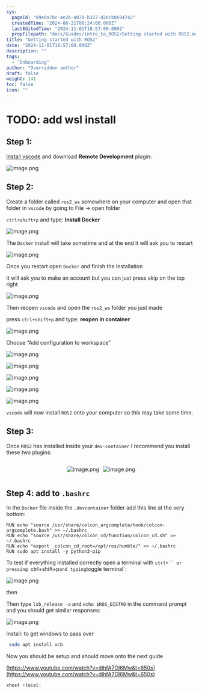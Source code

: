 ```yaml
---
sys:
  pageId: "89e0a78c-4e2b-4070-b327-d28cb0694742"
  createdTime: "2024-08-21T00:24:00.000Z"
  lastEditedTime: "2024-11-01T18:57:00.000Z"
  propFilepath: "docs/Guides/intro_to_ROS2/Getting started with ROS2.md"
title: "Getting started with ROS2"
date: "2024-11-01T18:57:00.000Z"
description: ""
tags:
  - "Onboarding"
author: "Overridden author"
draft: false
weight: 141
toc: false
icon: ""
---
```


# TODO: add wsl install

## Step 1:

[Install vscode](https://code.visualstudio.com/download) and download **Remote Development** plugin:

![image.png](https://prod-files-secure.s3.us-west-2.amazonaws.com/d518164a-d88e-44d1-a4ee-3adb3bd8bce0/efb52993-1881-4a40-b95e-6f020334f022/image.png?X-Amz-Algorithm=AWS4-HMAC-SHA256&X-Amz-Content-Sha256=UNSIGNED-PAYLOAD&X-Amz-Credential=ASIAZI2LB4665EIIGSIK%2F20250327%2Fus-west-2%2Fs3%2Faws4_request&X-Amz-Date=20250327T121516Z&X-Amz-Expires=3600&X-Amz-Security-Token=IQoJb3JpZ2luX2VjENz%2F%2F%2F%2F%2F%2F%2F%2F%2F%2FwEaCXVzLXdlc3QtMiJHMEUCIA7zTrGVKSS6KRoqrQgBNAj0yIF8TKObdMHsTV%2F8hg7uAiEA5L4YkKdgIS3EH%2Fh53ZZ8%2F4y%2FPni9offWAzdOthwnNdgq%2FwMIRRAAGgw2Mzc0MjMxODM4MDUiDBf967kk6XcHJcU%2FDircA51G2ozKJ04eJmbj4MX1ZB9Giq7X5szqLxZS1LMNhmefut3joPj1P3tWMJqK4YTmQGYTp95WtPWVOJhph2gys0ZaSjDOdgv7CpUOw2zhDWHjuk3Y50f88OYtJ%2BcizEn9ovzlUB%2FQ0ccqdqWW0xIzdEarZb5T1uG1mujUByneJSSkR24AWi%2BuM%2B1Y7CO4mtOF9togf%2FEvDw0aW2l0o%2BYKI2X4r49NPQrik9V4v%2B4nCFvC1IqDJzhrve3nUw%2B2E5eV1u3j87%2BNvFwM8%2B%2FYoBy3Ua4wJP9W9aaRGxbX7y0xoTa2hm3agawdimYZUWZpezrqsDwFL3Td3zz3hsbOY2YxaQ6j3KDVpWhw1prZajPhUD1kllCAMyLiBoO36%2FNzI%2BcH%2B1RQjG7DPcInPQgt3BvWE2jCyXFfDPiQ5EyFKNJqYzPi8yuNKE4xFl%2Bm1phGh9juFQuZychCOj75eKkUlPJrQbwBmMK63RjWI2O4nIU78TsmzydxYROMKf9fsI7NA5oAlVWOF%2BI7ydhznzj37na%2FIioQWxuqC%2FZau5rjzDf63hN4%2Ftb73o%2BwkTZiAbIkhEm%2FwkdLqoOG5Ja%2FwENWuxHNC%2BiCoXFYnvutt2BsmXVDDdkGyD2fje8WWiEAc8xAMMj4lL8GOqUBmk4wX5nOVEhHkC93eRTYX8VOmi2vNS2ra8DC9et0NAXxWx1%2BPq4ocDQ9J8UZuH8fXBTmYzoU9EgzdFfgKV0GnF7bt7rAs5vmU9NC9JUjwex0jKEE8fSpUTqr%2BhHiEUDrASbxa17Ja0Il4GnTZ1NhuRw4m2qum14JOp49psb9%2BBoQpAI6jw0DtfgCKtH3sFjzNn52dIDJCtVTkmXd4QK7dX%2FEzo7y&X-Amz-Signature=8226faefec5945366a34f0b38dd54dc94b212bb287c3def4fa9190eb8a65064b&X-Amz-SignedHeaders=host&x-id=GetObject)

## Step 2:

Create a folder called `ros2_ws` somewhere on your computer and open that folder in `vscode` by going to File → open folder 

`ctrl+shift+p` and type: **Install Docker**

![image.png](https://prod-files-secure.s3.us-west-2.amazonaws.com/d518164a-d88e-44d1-a4ee-3adb3bd8bce0/2269dc0e-1cd5-47ff-bceb-c04ad9b2eab0/image.png?X-Amz-Algorithm=AWS4-HMAC-SHA256&X-Amz-Content-Sha256=UNSIGNED-PAYLOAD&X-Amz-Credential=ASIAZI2LB4665EIIGSIK%2F20250327%2Fus-west-2%2Fs3%2Faws4_request&X-Amz-Date=20250327T121516Z&X-Amz-Expires=3600&X-Amz-Security-Token=IQoJb3JpZ2luX2VjENz%2F%2F%2F%2F%2F%2F%2F%2F%2F%2FwEaCXVzLXdlc3QtMiJHMEUCIA7zTrGVKSS6KRoqrQgBNAj0yIF8TKObdMHsTV%2F8hg7uAiEA5L4YkKdgIS3EH%2Fh53ZZ8%2F4y%2FPni9offWAzdOthwnNdgq%2FwMIRRAAGgw2Mzc0MjMxODM4MDUiDBf967kk6XcHJcU%2FDircA51G2ozKJ04eJmbj4MX1ZB9Giq7X5szqLxZS1LMNhmefut3joPj1P3tWMJqK4YTmQGYTp95WtPWVOJhph2gys0ZaSjDOdgv7CpUOw2zhDWHjuk3Y50f88OYtJ%2BcizEn9ovzlUB%2FQ0ccqdqWW0xIzdEarZb5T1uG1mujUByneJSSkR24AWi%2BuM%2B1Y7CO4mtOF9togf%2FEvDw0aW2l0o%2BYKI2X4r49NPQrik9V4v%2B4nCFvC1IqDJzhrve3nUw%2B2E5eV1u3j87%2BNvFwM8%2B%2FYoBy3Ua4wJP9W9aaRGxbX7y0xoTa2hm3agawdimYZUWZpezrqsDwFL3Td3zz3hsbOY2YxaQ6j3KDVpWhw1prZajPhUD1kllCAMyLiBoO36%2FNzI%2BcH%2B1RQjG7DPcInPQgt3BvWE2jCyXFfDPiQ5EyFKNJqYzPi8yuNKE4xFl%2Bm1phGh9juFQuZychCOj75eKkUlPJrQbwBmMK63RjWI2O4nIU78TsmzydxYROMKf9fsI7NA5oAlVWOF%2BI7ydhznzj37na%2FIioQWxuqC%2FZau5rjzDf63hN4%2Ftb73o%2BwkTZiAbIkhEm%2FwkdLqoOG5Ja%2FwENWuxHNC%2BiCoXFYnvutt2BsmXVDDdkGyD2fje8WWiEAc8xAMMj4lL8GOqUBmk4wX5nOVEhHkC93eRTYX8VOmi2vNS2ra8DC9et0NAXxWx1%2BPq4ocDQ9J8UZuH8fXBTmYzoU9EgzdFfgKV0GnF7bt7rAs5vmU9NC9JUjwex0jKEE8fSpUTqr%2BhHiEUDrASbxa17Ja0Il4GnTZ1NhuRw4m2qum14JOp49psb9%2BBoQpAI6jw0DtfgCKtH3sFjzNn52dIDJCtVTkmXd4QK7dX%2FEzo7y&X-Amz-Signature=dbfd9e2048812f0a98366521ec410602dd189025d901d09d4add19df5d3c7f83&X-Amz-SignedHeaders=host&x-id=GetObject)

The `Docker` install will take sometime and at the end it will ask you to restart

![image.png](https://prod-files-secure.s3.us-west-2.amazonaws.com/d518164a-d88e-44d1-a4ee-3adb3bd8bce0/ed233f78-be33-4b1f-b89c-9c346c0e961e/image.png?X-Amz-Algorithm=AWS4-HMAC-SHA256&X-Amz-Content-Sha256=UNSIGNED-PAYLOAD&X-Amz-Credential=ASIAZI2LB4665EIIGSIK%2F20250327%2Fus-west-2%2Fs3%2Faws4_request&X-Amz-Date=20250327T121516Z&X-Amz-Expires=3600&X-Amz-Security-Token=IQoJb3JpZ2luX2VjENz%2F%2F%2F%2F%2F%2F%2F%2F%2F%2FwEaCXVzLXdlc3QtMiJHMEUCIA7zTrGVKSS6KRoqrQgBNAj0yIF8TKObdMHsTV%2F8hg7uAiEA5L4YkKdgIS3EH%2Fh53ZZ8%2F4y%2FPni9offWAzdOthwnNdgq%2FwMIRRAAGgw2Mzc0MjMxODM4MDUiDBf967kk6XcHJcU%2FDircA51G2ozKJ04eJmbj4MX1ZB9Giq7X5szqLxZS1LMNhmefut3joPj1P3tWMJqK4YTmQGYTp95WtPWVOJhph2gys0ZaSjDOdgv7CpUOw2zhDWHjuk3Y50f88OYtJ%2BcizEn9ovzlUB%2FQ0ccqdqWW0xIzdEarZb5T1uG1mujUByneJSSkR24AWi%2BuM%2B1Y7CO4mtOF9togf%2FEvDw0aW2l0o%2BYKI2X4r49NPQrik9V4v%2B4nCFvC1IqDJzhrve3nUw%2B2E5eV1u3j87%2BNvFwM8%2B%2FYoBy3Ua4wJP9W9aaRGxbX7y0xoTa2hm3agawdimYZUWZpezrqsDwFL3Td3zz3hsbOY2YxaQ6j3KDVpWhw1prZajPhUD1kllCAMyLiBoO36%2FNzI%2BcH%2B1RQjG7DPcInPQgt3BvWE2jCyXFfDPiQ5EyFKNJqYzPi8yuNKE4xFl%2Bm1phGh9juFQuZychCOj75eKkUlPJrQbwBmMK63RjWI2O4nIU78TsmzydxYROMKf9fsI7NA5oAlVWOF%2BI7ydhznzj37na%2FIioQWxuqC%2FZau5rjzDf63hN4%2Ftb73o%2BwkTZiAbIkhEm%2FwkdLqoOG5Ja%2FwENWuxHNC%2BiCoXFYnvutt2BsmXVDDdkGyD2fje8WWiEAc8xAMMj4lL8GOqUBmk4wX5nOVEhHkC93eRTYX8VOmi2vNS2ra8DC9et0NAXxWx1%2BPq4ocDQ9J8UZuH8fXBTmYzoU9EgzdFfgKV0GnF7bt7rAs5vmU9NC9JUjwex0jKEE8fSpUTqr%2BhHiEUDrASbxa17Ja0Il4GnTZ1NhuRw4m2qum14JOp49psb9%2BBoQpAI6jw0DtfgCKtH3sFjzNn52dIDJCtVTkmXd4QK7dX%2FEzo7y&X-Amz-Signature=4c96f9c566cb51882f84a87e878b2559fe518c9411aec45531ec232776316587&X-Amz-SignedHeaders=host&x-id=GetObject)

Once you restart open `Docker` and finish the installation

It will ask you to make an account but you can just press skip on the top right

![image.png](https://prod-files-secure.s3.us-west-2.amazonaws.com/d518164a-d88e-44d1-a4ee-3adb3bd8bce0/21010ad9-1659-4fd9-9f59-9932a09b2a3d/image.png?X-Amz-Algorithm=AWS4-HMAC-SHA256&X-Amz-Content-Sha256=UNSIGNED-PAYLOAD&X-Amz-Credential=ASIAZI2LB4665EIIGSIK%2F20250327%2Fus-west-2%2Fs3%2Faws4_request&X-Amz-Date=20250327T121517Z&X-Amz-Expires=3600&X-Amz-Security-Token=IQoJb3JpZ2luX2VjENz%2F%2F%2F%2F%2F%2F%2F%2F%2F%2FwEaCXVzLXdlc3QtMiJHMEUCIA7zTrGVKSS6KRoqrQgBNAj0yIF8TKObdMHsTV%2F8hg7uAiEA5L4YkKdgIS3EH%2Fh53ZZ8%2F4y%2FPni9offWAzdOthwnNdgq%2FwMIRRAAGgw2Mzc0MjMxODM4MDUiDBf967kk6XcHJcU%2FDircA51G2ozKJ04eJmbj4MX1ZB9Giq7X5szqLxZS1LMNhmefut3joPj1P3tWMJqK4YTmQGYTp95WtPWVOJhph2gys0ZaSjDOdgv7CpUOw2zhDWHjuk3Y50f88OYtJ%2BcizEn9ovzlUB%2FQ0ccqdqWW0xIzdEarZb5T1uG1mujUByneJSSkR24AWi%2BuM%2B1Y7CO4mtOF9togf%2FEvDw0aW2l0o%2BYKI2X4r49NPQrik9V4v%2B4nCFvC1IqDJzhrve3nUw%2B2E5eV1u3j87%2BNvFwM8%2B%2FYoBy3Ua4wJP9W9aaRGxbX7y0xoTa2hm3agawdimYZUWZpezrqsDwFL3Td3zz3hsbOY2YxaQ6j3KDVpWhw1prZajPhUD1kllCAMyLiBoO36%2FNzI%2BcH%2B1RQjG7DPcInPQgt3BvWE2jCyXFfDPiQ5EyFKNJqYzPi8yuNKE4xFl%2Bm1phGh9juFQuZychCOj75eKkUlPJrQbwBmMK63RjWI2O4nIU78TsmzydxYROMKf9fsI7NA5oAlVWOF%2BI7ydhznzj37na%2FIioQWxuqC%2FZau5rjzDf63hN4%2Ftb73o%2BwkTZiAbIkhEm%2FwkdLqoOG5Ja%2FwENWuxHNC%2BiCoXFYnvutt2BsmXVDDdkGyD2fje8WWiEAc8xAMMj4lL8GOqUBmk4wX5nOVEhHkC93eRTYX8VOmi2vNS2ra8DC9et0NAXxWx1%2BPq4ocDQ9J8UZuH8fXBTmYzoU9EgzdFfgKV0GnF7bt7rAs5vmU9NC9JUjwex0jKEE8fSpUTqr%2BhHiEUDrASbxa17Ja0Il4GnTZ1NhuRw4m2qum14JOp49psb9%2BBoQpAI6jw0DtfgCKtH3sFjzNn52dIDJCtVTkmXd4QK7dX%2FEzo7y&X-Amz-Signature=68864558961a6cd686c893be45e2e2dcebc5a162ed8c2e6301032187c67cec8f&X-Amz-SignedHeaders=host&x-id=GetObject)

Then reopen `vscode` and open the `ros2_ws` folder you just made

press `ctrl+shift+p` and type: **reopen in container**

![image.png](https://prod-files-secure.s3.us-west-2.amazonaws.com/d518164a-d88e-44d1-a4ee-3adb3bd8bce0/4e93b8c2-41ad-488c-8095-c74205196118/image.png?X-Amz-Algorithm=AWS4-HMAC-SHA256&X-Amz-Content-Sha256=UNSIGNED-PAYLOAD&X-Amz-Credential=ASIAZI2LB4665EIIGSIK%2F20250327%2Fus-west-2%2Fs3%2Faws4_request&X-Amz-Date=20250327T121516Z&X-Amz-Expires=3600&X-Amz-Security-Token=IQoJb3JpZ2luX2VjENz%2F%2F%2F%2F%2F%2F%2F%2F%2F%2FwEaCXVzLXdlc3QtMiJHMEUCIA7zTrGVKSS6KRoqrQgBNAj0yIF8TKObdMHsTV%2F8hg7uAiEA5L4YkKdgIS3EH%2Fh53ZZ8%2F4y%2FPni9offWAzdOthwnNdgq%2FwMIRRAAGgw2Mzc0MjMxODM4MDUiDBf967kk6XcHJcU%2FDircA51G2ozKJ04eJmbj4MX1ZB9Giq7X5szqLxZS1LMNhmefut3joPj1P3tWMJqK4YTmQGYTp95WtPWVOJhph2gys0ZaSjDOdgv7CpUOw2zhDWHjuk3Y50f88OYtJ%2BcizEn9ovzlUB%2FQ0ccqdqWW0xIzdEarZb5T1uG1mujUByneJSSkR24AWi%2BuM%2B1Y7CO4mtOF9togf%2FEvDw0aW2l0o%2BYKI2X4r49NPQrik9V4v%2B4nCFvC1IqDJzhrve3nUw%2B2E5eV1u3j87%2BNvFwM8%2B%2FYoBy3Ua4wJP9W9aaRGxbX7y0xoTa2hm3agawdimYZUWZpezrqsDwFL3Td3zz3hsbOY2YxaQ6j3KDVpWhw1prZajPhUD1kllCAMyLiBoO36%2FNzI%2BcH%2B1RQjG7DPcInPQgt3BvWE2jCyXFfDPiQ5EyFKNJqYzPi8yuNKE4xFl%2Bm1phGh9juFQuZychCOj75eKkUlPJrQbwBmMK63RjWI2O4nIU78TsmzydxYROMKf9fsI7NA5oAlVWOF%2BI7ydhznzj37na%2FIioQWxuqC%2FZau5rjzDf63hN4%2Ftb73o%2BwkTZiAbIkhEm%2FwkdLqoOG5Ja%2FwENWuxHNC%2BiCoXFYnvutt2BsmXVDDdkGyD2fje8WWiEAc8xAMMj4lL8GOqUBmk4wX5nOVEhHkC93eRTYX8VOmi2vNS2ra8DC9et0NAXxWx1%2BPq4ocDQ9J8UZuH8fXBTmYzoU9EgzdFfgKV0GnF7bt7rAs5vmU9NC9JUjwex0jKEE8fSpUTqr%2BhHiEUDrASbxa17Ja0Il4GnTZ1NhuRw4m2qum14JOp49psb9%2BBoQpAI6jw0DtfgCKtH3sFjzNn52dIDJCtVTkmXd4QK7dX%2FEzo7y&X-Amz-Signature=f7aa2c620c7603d3006412e9196b9676e614a9ae573e58cc0b62ed75b797c201&X-Amz-SignedHeaders=host&x-id=GetObject)

Choose “Add configuration to workspace”

![image.png](https://prod-files-secure.s3.us-west-2.amazonaws.com/d518164a-d88e-44d1-a4ee-3adb3bd8bce0/9560b282-5060-4989-ba37-97e7b2c22476/image.png?X-Amz-Algorithm=AWS4-HMAC-SHA256&X-Amz-Content-Sha256=UNSIGNED-PAYLOAD&X-Amz-Credential=ASIAZI2LB4665EIIGSIK%2F20250327%2Fus-west-2%2Fs3%2Faws4_request&X-Amz-Date=20250327T121517Z&X-Amz-Expires=3600&X-Amz-Security-Token=IQoJb3JpZ2luX2VjENz%2F%2F%2F%2F%2F%2F%2F%2F%2F%2FwEaCXVzLXdlc3QtMiJHMEUCIA7zTrGVKSS6KRoqrQgBNAj0yIF8TKObdMHsTV%2F8hg7uAiEA5L4YkKdgIS3EH%2Fh53ZZ8%2F4y%2FPni9offWAzdOthwnNdgq%2FwMIRRAAGgw2Mzc0MjMxODM4MDUiDBf967kk6XcHJcU%2FDircA51G2ozKJ04eJmbj4MX1ZB9Giq7X5szqLxZS1LMNhmefut3joPj1P3tWMJqK4YTmQGYTp95WtPWVOJhph2gys0ZaSjDOdgv7CpUOw2zhDWHjuk3Y50f88OYtJ%2BcizEn9ovzlUB%2FQ0ccqdqWW0xIzdEarZb5T1uG1mujUByneJSSkR24AWi%2BuM%2B1Y7CO4mtOF9togf%2FEvDw0aW2l0o%2BYKI2X4r49NPQrik9V4v%2B4nCFvC1IqDJzhrve3nUw%2B2E5eV1u3j87%2BNvFwM8%2B%2FYoBy3Ua4wJP9W9aaRGxbX7y0xoTa2hm3agawdimYZUWZpezrqsDwFL3Td3zz3hsbOY2YxaQ6j3KDVpWhw1prZajPhUD1kllCAMyLiBoO36%2FNzI%2BcH%2B1RQjG7DPcInPQgt3BvWE2jCyXFfDPiQ5EyFKNJqYzPi8yuNKE4xFl%2Bm1phGh9juFQuZychCOj75eKkUlPJrQbwBmMK63RjWI2O4nIU78TsmzydxYROMKf9fsI7NA5oAlVWOF%2BI7ydhznzj37na%2FIioQWxuqC%2FZau5rjzDf63hN4%2Ftb73o%2BwkTZiAbIkhEm%2FwkdLqoOG5Ja%2FwENWuxHNC%2BiCoXFYnvutt2BsmXVDDdkGyD2fje8WWiEAc8xAMMj4lL8GOqUBmk4wX5nOVEhHkC93eRTYX8VOmi2vNS2ra8DC9et0NAXxWx1%2BPq4ocDQ9J8UZuH8fXBTmYzoU9EgzdFfgKV0GnF7bt7rAs5vmU9NC9JUjwex0jKEE8fSpUTqr%2BhHiEUDrASbxa17Ja0Il4GnTZ1NhuRw4m2qum14JOp49psb9%2BBoQpAI6jw0DtfgCKtH3sFjzNn52dIDJCtVTkmXd4QK7dX%2FEzo7y&X-Amz-Signature=dbb57ebdcfd641d1cf421d85fee7aa337d0294fd26adaf5fa9424031f0cfff2d&X-Amz-SignedHeaders=host&x-id=GetObject)

![image.png](https://prod-files-secure.s3.us-west-2.amazonaws.com/d518164a-d88e-44d1-a4ee-3adb3bd8bce0/2ee63f81-886b-48e8-a553-dc6e5eac99e4/image.png?X-Amz-Algorithm=AWS4-HMAC-SHA256&X-Amz-Content-Sha256=UNSIGNED-PAYLOAD&X-Amz-Credential=ASIAZI2LB4665EIIGSIK%2F20250327%2Fus-west-2%2Fs3%2Faws4_request&X-Amz-Date=20250327T121516Z&X-Amz-Expires=3600&X-Amz-Security-Token=IQoJb3JpZ2luX2VjENz%2F%2F%2F%2F%2F%2F%2F%2F%2F%2FwEaCXVzLXdlc3QtMiJHMEUCIA7zTrGVKSS6KRoqrQgBNAj0yIF8TKObdMHsTV%2F8hg7uAiEA5L4YkKdgIS3EH%2Fh53ZZ8%2F4y%2FPni9offWAzdOthwnNdgq%2FwMIRRAAGgw2Mzc0MjMxODM4MDUiDBf967kk6XcHJcU%2FDircA51G2ozKJ04eJmbj4MX1ZB9Giq7X5szqLxZS1LMNhmefut3joPj1P3tWMJqK4YTmQGYTp95WtPWVOJhph2gys0ZaSjDOdgv7CpUOw2zhDWHjuk3Y50f88OYtJ%2BcizEn9ovzlUB%2FQ0ccqdqWW0xIzdEarZb5T1uG1mujUByneJSSkR24AWi%2BuM%2B1Y7CO4mtOF9togf%2FEvDw0aW2l0o%2BYKI2X4r49NPQrik9V4v%2B4nCFvC1IqDJzhrve3nUw%2B2E5eV1u3j87%2BNvFwM8%2B%2FYoBy3Ua4wJP9W9aaRGxbX7y0xoTa2hm3agawdimYZUWZpezrqsDwFL3Td3zz3hsbOY2YxaQ6j3KDVpWhw1prZajPhUD1kllCAMyLiBoO36%2FNzI%2BcH%2B1RQjG7DPcInPQgt3BvWE2jCyXFfDPiQ5EyFKNJqYzPi8yuNKE4xFl%2Bm1phGh9juFQuZychCOj75eKkUlPJrQbwBmMK63RjWI2O4nIU78TsmzydxYROMKf9fsI7NA5oAlVWOF%2BI7ydhznzj37na%2FIioQWxuqC%2FZau5rjzDf63hN4%2Ftb73o%2BwkTZiAbIkhEm%2FwkdLqoOG5Ja%2FwENWuxHNC%2BiCoXFYnvutt2BsmXVDDdkGyD2fje8WWiEAc8xAMMj4lL8GOqUBmk4wX5nOVEhHkC93eRTYX8VOmi2vNS2ra8DC9et0NAXxWx1%2BPq4ocDQ9J8UZuH8fXBTmYzoU9EgzdFfgKV0GnF7bt7rAs5vmU9NC9JUjwex0jKEE8fSpUTqr%2BhHiEUDrASbxa17Ja0Il4GnTZ1NhuRw4m2qum14JOp49psb9%2BBoQpAI6jw0DtfgCKtH3sFjzNn52dIDJCtVTkmXd4QK7dX%2FEzo7y&X-Amz-Signature=033a221c6b959af0f49c0f7db2bce47f09dd48ca1112a543b7d188f6ea4b1cdd&X-Amz-SignedHeaders=host&x-id=GetObject)

![image.png](https://prod-files-secure.s3.us-west-2.amazonaws.com/d518164a-d88e-44d1-a4ee-3adb3bd8bce0/ae1580b2-b048-407e-aed9-b584224a7a04/image.png?X-Amz-Algorithm=AWS4-HMAC-SHA256&X-Amz-Content-Sha256=UNSIGNED-PAYLOAD&X-Amz-Credential=ASIAZI2LB4665EIIGSIK%2F20250327%2Fus-west-2%2Fs3%2Faws4_request&X-Amz-Date=20250327T121516Z&X-Amz-Expires=3600&X-Amz-Security-Token=IQoJb3JpZ2luX2VjENz%2F%2F%2F%2F%2F%2F%2F%2F%2F%2FwEaCXVzLXdlc3QtMiJHMEUCIA7zTrGVKSS6KRoqrQgBNAj0yIF8TKObdMHsTV%2F8hg7uAiEA5L4YkKdgIS3EH%2Fh53ZZ8%2F4y%2FPni9offWAzdOthwnNdgq%2FwMIRRAAGgw2Mzc0MjMxODM4MDUiDBf967kk6XcHJcU%2FDircA51G2ozKJ04eJmbj4MX1ZB9Giq7X5szqLxZS1LMNhmefut3joPj1P3tWMJqK4YTmQGYTp95WtPWVOJhph2gys0ZaSjDOdgv7CpUOw2zhDWHjuk3Y50f88OYtJ%2BcizEn9ovzlUB%2FQ0ccqdqWW0xIzdEarZb5T1uG1mujUByneJSSkR24AWi%2BuM%2B1Y7CO4mtOF9togf%2FEvDw0aW2l0o%2BYKI2X4r49NPQrik9V4v%2B4nCFvC1IqDJzhrve3nUw%2B2E5eV1u3j87%2BNvFwM8%2B%2FYoBy3Ua4wJP9W9aaRGxbX7y0xoTa2hm3agawdimYZUWZpezrqsDwFL3Td3zz3hsbOY2YxaQ6j3KDVpWhw1prZajPhUD1kllCAMyLiBoO36%2FNzI%2BcH%2B1RQjG7DPcInPQgt3BvWE2jCyXFfDPiQ5EyFKNJqYzPi8yuNKE4xFl%2Bm1phGh9juFQuZychCOj75eKkUlPJrQbwBmMK63RjWI2O4nIU78TsmzydxYROMKf9fsI7NA5oAlVWOF%2BI7ydhznzj37na%2FIioQWxuqC%2FZau5rjzDf63hN4%2Ftb73o%2BwkTZiAbIkhEm%2FwkdLqoOG5Ja%2FwENWuxHNC%2BiCoXFYnvutt2BsmXVDDdkGyD2fje8WWiEAc8xAMMj4lL8GOqUBmk4wX5nOVEhHkC93eRTYX8VOmi2vNS2ra8DC9et0NAXxWx1%2BPq4ocDQ9J8UZuH8fXBTmYzoU9EgzdFfgKV0GnF7bt7rAs5vmU9NC9JUjwex0jKEE8fSpUTqr%2BhHiEUDrASbxa17Ja0Il4GnTZ1NhuRw4m2qum14JOp49psb9%2BBoQpAI6jw0DtfgCKtH3sFjzNn52dIDJCtVTkmXd4QK7dX%2FEzo7y&X-Amz-Signature=596497b76d4ba0c309f9284d93fcca69614dc96a4acb69944316e0a5aee489a9&X-Amz-SignedHeaders=host&x-id=GetObject)

![image.png](https://prod-files-secure.s3.us-west-2.amazonaws.com/d518164a-d88e-44d1-a4ee-3adb3bd8bce0/53255b28-f75e-430f-b9e3-c0ac8577e42b/image.png?X-Amz-Algorithm=AWS4-HMAC-SHA256&X-Amz-Content-Sha256=UNSIGNED-PAYLOAD&X-Amz-Credential=ASIAZI2LB4665EIIGSIK%2F20250327%2Fus-west-2%2Fs3%2Faws4_request&X-Amz-Date=20250327T121516Z&X-Amz-Expires=3600&X-Amz-Security-Token=IQoJb3JpZ2luX2VjENz%2F%2F%2F%2F%2F%2F%2F%2F%2F%2FwEaCXVzLXdlc3QtMiJHMEUCIA7zTrGVKSS6KRoqrQgBNAj0yIF8TKObdMHsTV%2F8hg7uAiEA5L4YkKdgIS3EH%2Fh53ZZ8%2F4y%2FPni9offWAzdOthwnNdgq%2FwMIRRAAGgw2Mzc0MjMxODM4MDUiDBf967kk6XcHJcU%2FDircA51G2ozKJ04eJmbj4MX1ZB9Giq7X5szqLxZS1LMNhmefut3joPj1P3tWMJqK4YTmQGYTp95WtPWVOJhph2gys0ZaSjDOdgv7CpUOw2zhDWHjuk3Y50f88OYtJ%2BcizEn9ovzlUB%2FQ0ccqdqWW0xIzdEarZb5T1uG1mujUByneJSSkR24AWi%2BuM%2B1Y7CO4mtOF9togf%2FEvDw0aW2l0o%2BYKI2X4r49NPQrik9V4v%2B4nCFvC1IqDJzhrve3nUw%2B2E5eV1u3j87%2BNvFwM8%2B%2FYoBy3Ua4wJP9W9aaRGxbX7y0xoTa2hm3agawdimYZUWZpezrqsDwFL3Td3zz3hsbOY2YxaQ6j3KDVpWhw1prZajPhUD1kllCAMyLiBoO36%2FNzI%2BcH%2B1RQjG7DPcInPQgt3BvWE2jCyXFfDPiQ5EyFKNJqYzPi8yuNKE4xFl%2Bm1phGh9juFQuZychCOj75eKkUlPJrQbwBmMK63RjWI2O4nIU78TsmzydxYROMKf9fsI7NA5oAlVWOF%2BI7ydhznzj37na%2FIioQWxuqC%2FZau5rjzDf63hN4%2Ftb73o%2BwkTZiAbIkhEm%2FwkdLqoOG5Ja%2FwENWuxHNC%2BiCoXFYnvutt2BsmXVDDdkGyD2fje8WWiEAc8xAMMj4lL8GOqUBmk4wX5nOVEhHkC93eRTYX8VOmi2vNS2ra8DC9et0NAXxWx1%2BPq4ocDQ9J8UZuH8fXBTmYzoU9EgzdFfgKV0GnF7bt7rAs5vmU9NC9JUjwex0jKEE8fSpUTqr%2BhHiEUDrASbxa17Ja0Il4GnTZ1NhuRw4m2qum14JOp49psb9%2BBoQpAI6jw0DtfgCKtH3sFjzNn52dIDJCtVTkmXd4QK7dX%2FEzo7y&X-Amz-Signature=34e42b77fe6d6e437a811646e3ea3e65622e092ece1c6a31027dc072652fa193&X-Amz-SignedHeaders=host&x-id=GetObject)

![image.png](https://prod-files-secure.s3.us-west-2.amazonaws.com/d518164a-d88e-44d1-a4ee-3adb3bd8bce0/7c562767-5af9-4ffb-97d1-327bcdf4ee00/image.png?X-Amz-Algorithm=AWS4-HMAC-SHA256&X-Amz-Content-Sha256=UNSIGNED-PAYLOAD&X-Amz-Credential=ASIAZI2LB4665EIIGSIK%2F20250327%2Fus-west-2%2Fs3%2Faws4_request&X-Amz-Date=20250327T121517Z&X-Amz-Expires=3600&X-Amz-Security-Token=IQoJb3JpZ2luX2VjENz%2F%2F%2F%2F%2F%2F%2F%2F%2F%2FwEaCXVzLXdlc3QtMiJHMEUCIA7zTrGVKSS6KRoqrQgBNAj0yIF8TKObdMHsTV%2F8hg7uAiEA5L4YkKdgIS3EH%2Fh53ZZ8%2F4y%2FPni9offWAzdOthwnNdgq%2FwMIRRAAGgw2Mzc0MjMxODM4MDUiDBf967kk6XcHJcU%2FDircA51G2ozKJ04eJmbj4MX1ZB9Giq7X5szqLxZS1LMNhmefut3joPj1P3tWMJqK4YTmQGYTp95WtPWVOJhph2gys0ZaSjDOdgv7CpUOw2zhDWHjuk3Y50f88OYtJ%2BcizEn9ovzlUB%2FQ0ccqdqWW0xIzdEarZb5T1uG1mujUByneJSSkR24AWi%2BuM%2B1Y7CO4mtOF9togf%2FEvDw0aW2l0o%2BYKI2X4r49NPQrik9V4v%2B4nCFvC1IqDJzhrve3nUw%2B2E5eV1u3j87%2BNvFwM8%2B%2FYoBy3Ua4wJP9W9aaRGxbX7y0xoTa2hm3agawdimYZUWZpezrqsDwFL3Td3zz3hsbOY2YxaQ6j3KDVpWhw1prZajPhUD1kllCAMyLiBoO36%2FNzI%2BcH%2B1RQjG7DPcInPQgt3BvWE2jCyXFfDPiQ5EyFKNJqYzPi8yuNKE4xFl%2Bm1phGh9juFQuZychCOj75eKkUlPJrQbwBmMK63RjWI2O4nIU78TsmzydxYROMKf9fsI7NA5oAlVWOF%2BI7ydhznzj37na%2FIioQWxuqC%2FZau5rjzDf63hN4%2Ftb73o%2BwkTZiAbIkhEm%2FwkdLqoOG5Ja%2FwENWuxHNC%2BiCoXFYnvutt2BsmXVDDdkGyD2fje8WWiEAc8xAMMj4lL8GOqUBmk4wX5nOVEhHkC93eRTYX8VOmi2vNS2ra8DC9et0NAXxWx1%2BPq4ocDQ9J8UZuH8fXBTmYzoU9EgzdFfgKV0GnF7bt7rAs5vmU9NC9JUjwex0jKEE8fSpUTqr%2BhHiEUDrASbxa17Ja0Il4GnTZ1NhuRw4m2qum14JOp49psb9%2BBoQpAI6jw0DtfgCKtH3sFjzNn52dIDJCtVTkmXd4QK7dX%2FEzo7y&X-Amz-Signature=cea6bcad7713b1947e485b0c537d6eb62c0b58dc8006e96e7ae9a40cc254a991&X-Amz-SignedHeaders=host&x-id=GetObject)

`vscode` will now install `ROS2` onto your computer so this may take some time.

## Step 3:

Once `ROS2` has installed inside your `dev-container` I recommend you install these two plugins:

<div style="display: flex;flex-direction: row; column-gap:10px; max-width: 630px;justify-content: center;">
<div>

![image.png](https://prod-files-secure.s3.us-west-2.amazonaws.com/d518164a-d88e-44d1-a4ee-3adb3bd8bce0/3fc3d550-5a54-4ba1-ba6b-faa01cdb7369/image.png?X-Amz-Algorithm=AWS4-HMAC-SHA256&X-Amz-Content-Sha256=UNSIGNED-PAYLOAD&X-Amz-Credential=ASIAZI2LB46677H47IYU%2F20250327%2Fus-west-2%2Fs3%2Faws4_request&X-Amz-Date=20250327T121518Z&X-Amz-Expires=3600&X-Amz-Security-Token=IQoJb3JpZ2luX2VjENz%2F%2F%2F%2F%2F%2F%2F%2F%2F%2FwEaCXVzLXdlc3QtMiJHMEUCIQCKrmzARJpa1UT44jgJ%2BWYQfeoh4axbUWIvwjui5iZb0QIgKmnOOY4pLkN6Ryyy6u7uTxKc%2BX0F5jyljSiZvR5VXF8q%2FwMIRRAAGgw2Mzc0MjMxODM4MDUiDOM38M8%2BVJ9e68ZPLyrcA%2FWpX2AjkAUdf14DrPlJ%2B7zPtz7%2FgLYp3Ohiy7s0yrj86xc9No3fkTKjCP%2FOyRYPrRiic6t83RbXMG7DWfP8zgdZh67eBEwR0sdLp6ienBsLm3J7CSCsFiB3rTEKikUPLXnqjKu00xrTbJOwa07nEmPL7SaBdPP34xHE2ZZzyjAN6hUsrROotgV9uMaEWe%2FbBxSlfcitbW4orbkoh4ZyM5EeB3Fev92e2dzRGWS88vXJhFu02toNUhIXACyycRtFcppMDI7EXQ%2BH6buA7mdPDyzAHCLf7mhJpgm1gVJYBn%2Be5RqOht0B7dns04t7MATuwSfJP6KUVqrIFHRWggqyxPp4j%2FV5QBOrh%2BY%2B4pPJbrTVMlSkW20qR7DWEBCzuwGtY%2F93LT2KqArfGtjode1wMCvc3khT64nv3%2FhVeZJNexdL%2BJG30JKT9X5NYthz3n6a3ewRtRN0RMRX937VB7b%2FFY6d5QdlmOF2H%2Bs%2F7BqVM8mApzA9VXCYjwC0ZbStTqi6STsy8FmopUIiFZJJFaCusu1Of9ZeqOccR8Iu7mYSVhGBJrMx77gKfCwYDuw97Q%2B9bb4r3aItu8FK%2Frrfz6ItLOy%2BazgzsbKC%2FwXorqEQiZ9%2B8q81y0CqXbuxgGcqMI33lL8GOqUBLznpiXdsYRUwJWw2nok12E6lIj1CfSc33VEnkucwdI84YDH%2FICuIAgUNj54Vf%2FMWhhu5gxa5ASLlyit9HCh5%2BH%2BzPjIoXOiXyelElq%2BW9W2q0VZeewxWC9k9Ek3p2ePpmXDOhmlIlQJhhJoqjoILXw8rBzIyXnuTxV1ODBHlxETYvSwH1EQtN%2BesKYZJQb5elTNebZbIHKR55Hwej5Zyzk3MO5OS&X-Amz-Signature=1c98bb5580db08ad776877861b861a014193d936aa83890db827988e49a37e28&X-Amz-SignedHeaders=host&x-id=GetObject)

</div>
<div>

![image.png](https://prod-files-secure.s3.us-west-2.amazonaws.com/d518164a-d88e-44d1-a4ee-3adb3bd8bce0/d994cc66-13c2-4093-a5a3-f84cf4601a82/image.png?X-Amz-Algorithm=AWS4-HMAC-SHA256&X-Amz-Content-Sha256=UNSIGNED-PAYLOAD&X-Amz-Credential=ASIAZI2LB4666425M362%2F20250327%2Fus-west-2%2Fs3%2Faws4_request&X-Amz-Date=20250327T121520Z&X-Amz-Expires=3600&X-Amz-Security-Token=IQoJb3JpZ2luX2VjENz%2F%2F%2F%2F%2F%2F%2F%2F%2F%2FwEaCXVzLXdlc3QtMiJIMEYCIQC6kGzeB4Nk4cvUkNlq6SLLp5oclxO3qn%2FrN7yRRjsjcwIhAL1mCBL2Ws8nTJhmrS2ZxyB3WfuRHP9u9C092GrBb6DRKv8DCEUQABoMNjM3NDIzMTgzODA1Igza4T3%2BGLP9RAwm490q3APSMJrKIXHVdFxkK9TJbWPw35N0ckUuc5wcISWNjjXzckzKrqQOjCCwg8nAflBaA7X4Wt0uBP8uESZWEtA6K%2FKQMFx45dGZZoeixLkraD1pOF16JAMmpzhXzI0PSt6RAAV0d%2F0CA2X7uUH7Sdb2Zc6jpgKgTNQghFmRIDAqbpFacAY3W47MIQN8%2F3CRub3hRl4pQG7cKJ%2FrR%2F6i4Fjs1VG2nSCy4DTArvuWThSTjuDyZ6ea%2FZDDX5mvH0Y0L39LjJ7TcLW5ojC5RiZ8YLSyPmSePeBMu%2Bw0HKDalLhYVHmC6x0OkO%2BOyvTZ4er49DHrhRqrfZdgNII510lsblEjvInpUyzYGhxejUp4KMtLWiWEXTAdFAxQXwqIFokK%2F9Vkw6hiGsnHnANH%2Fn9JKl%2BbxfwgLOeOvSNfEVhLY7X2BtPocYd%2BUl81p3DxAI1OnhnILTP1tnW%2F5qb0Z86Kk%2BrVe%2F6m9UHVHpfVAbQzcYqQAFqb5jMFEB1VSRsAQsy0o7EmqJO73jPachji1xGo%2B23rh3CQqKqbhOcpSHF%2FBlaEvaPRU%2BPtXeRFHGd12cQzTPumEdJ32qykv0KR3VrOobIMsKDt2aDCbniwPAdmS8N4XqiB%2FCc4ac2UpNJlHG%2FB3TD09pS%2FBjqkARNN16ktKpjaEp8KeYc760cCqoZyp3x3XvhSIvGmg0CF9bQsa72zRLxH74P0XAjexG2TDyABi%2FcPtK9TPu2UwMcSYmhQvBbRYO5cHiykvQE5QwwZgCrPqIoO7WKPgeabb5hwXH%2BUbiRkOnKopkIcSUNiY6WyAuioP%2BqwZaugvoH9hRdDrnrE0znfORPXlSzOzp8zDYOgXuINBBO8KsMdDqDkHK1i&X-Amz-Signature=0a793b6a2b836f0b0dc233441a8f56ae515fb1efe53d589fc1c891d004a7a65d&X-Amz-SignedHeaders=host&x-id=GetObject)

</div>
</div>

## Step 4: add to `.bashrc`

In the `Docker` file inside the `.devcontainer` folder add this line at the very bottom: 

```docker
RUN echo "source /usr/share/colcon_argcomplete/hook/colcon-argcomplete.bash" >> ~/.bashrc
RUN echo "source /usr/share/colcon_cd/function/colcon_cd.sh" >> ~/.bashrc
RUN echo "export _colcon_cd_root=/opt/ros/humble/" >> ~/.bashrc
RUN sudo apt install -y python3-pip 
```

To test if everything installed correctly open a terminal with `ctrl+`` or pressing `ctrl+shift+p` and typing `toggle terminal`:

![image.png](https://prod-files-secure.s3.us-west-2.amazonaws.com/d518164a-d88e-44d1-a4ee-3adb3bd8bce0/6a4943d8-b04e-4c02-9a58-775f3384d1a5/image.png?X-Amz-Algorithm=AWS4-HMAC-SHA256&X-Amz-Content-Sha256=UNSIGNED-PAYLOAD&X-Amz-Credential=ASIAZI2LB4665EIIGSIK%2F20250327%2Fus-west-2%2Fs3%2Faws4_request&X-Amz-Date=20250327T121516Z&X-Amz-Expires=3600&X-Amz-Security-Token=IQoJb3JpZ2luX2VjENz%2F%2F%2F%2F%2F%2F%2F%2F%2F%2FwEaCXVzLXdlc3QtMiJHMEUCIA7zTrGVKSS6KRoqrQgBNAj0yIF8TKObdMHsTV%2F8hg7uAiEA5L4YkKdgIS3EH%2Fh53ZZ8%2F4y%2FPni9offWAzdOthwnNdgq%2FwMIRRAAGgw2Mzc0MjMxODM4MDUiDBf967kk6XcHJcU%2FDircA51G2ozKJ04eJmbj4MX1ZB9Giq7X5szqLxZS1LMNhmefut3joPj1P3tWMJqK4YTmQGYTp95WtPWVOJhph2gys0ZaSjDOdgv7CpUOw2zhDWHjuk3Y50f88OYtJ%2BcizEn9ovzlUB%2FQ0ccqdqWW0xIzdEarZb5T1uG1mujUByneJSSkR24AWi%2BuM%2B1Y7CO4mtOF9togf%2FEvDw0aW2l0o%2BYKI2X4r49NPQrik9V4v%2B4nCFvC1IqDJzhrve3nUw%2B2E5eV1u3j87%2BNvFwM8%2B%2FYoBy3Ua4wJP9W9aaRGxbX7y0xoTa2hm3agawdimYZUWZpezrqsDwFL3Td3zz3hsbOY2YxaQ6j3KDVpWhw1prZajPhUD1kllCAMyLiBoO36%2FNzI%2BcH%2B1RQjG7DPcInPQgt3BvWE2jCyXFfDPiQ5EyFKNJqYzPi8yuNKE4xFl%2Bm1phGh9juFQuZychCOj75eKkUlPJrQbwBmMK63RjWI2O4nIU78TsmzydxYROMKf9fsI7NA5oAlVWOF%2BI7ydhznzj37na%2FIioQWxuqC%2FZau5rjzDf63hN4%2Ftb73o%2BwkTZiAbIkhEm%2FwkdLqoOG5Ja%2FwENWuxHNC%2BiCoXFYnvutt2BsmXVDDdkGyD2fje8WWiEAc8xAMMj4lL8GOqUBmk4wX5nOVEhHkC93eRTYX8VOmi2vNS2ra8DC9et0NAXxWx1%2BPq4ocDQ9J8UZuH8fXBTmYzoU9EgzdFfgKV0GnF7bt7rAs5vmU9NC9JUjwex0jKEE8fSpUTqr%2BhHiEUDrASbxa17Ja0Il4GnTZ1NhuRw4m2qum14JOp49psb9%2BBoQpAI6jw0DtfgCKtH3sFjzNn52dIDJCtVTkmXd4QK7dX%2FEzo7y&X-Amz-Signature=0fa41cc5bfc42936ca158a112af470c14640d079992e47cdb0dfc97e6a8dd963&X-Amz-SignedHeaders=host&x-id=GetObject)

then 

Then type `lsb_release -a` and `echo $ROS_DISTRO` in the command prompt and you should get similar responses:

![image.png](https://prod-files-secure.s3.us-west-2.amazonaws.com/d518164a-d88e-44d1-a4ee-3adb3bd8bce0/3e635dec-a805-4e85-8b9e-d000e5b71a4e/image.png?X-Amz-Algorithm=AWS4-HMAC-SHA256&X-Amz-Content-Sha256=UNSIGNED-PAYLOAD&X-Amz-Credential=ASIAZI2LB4665EIIGSIK%2F20250327%2Fus-west-2%2Fs3%2Faws4_request&X-Amz-Date=20250327T121517Z&X-Amz-Expires=3600&X-Amz-Security-Token=IQoJb3JpZ2luX2VjENz%2F%2F%2F%2F%2F%2F%2F%2F%2F%2FwEaCXVzLXdlc3QtMiJHMEUCIA7zTrGVKSS6KRoqrQgBNAj0yIF8TKObdMHsTV%2F8hg7uAiEA5L4YkKdgIS3EH%2Fh53ZZ8%2F4y%2FPni9offWAzdOthwnNdgq%2FwMIRRAAGgw2Mzc0MjMxODM4MDUiDBf967kk6XcHJcU%2FDircA51G2ozKJ04eJmbj4MX1ZB9Giq7X5szqLxZS1LMNhmefut3joPj1P3tWMJqK4YTmQGYTp95WtPWVOJhph2gys0ZaSjDOdgv7CpUOw2zhDWHjuk3Y50f88OYtJ%2BcizEn9ovzlUB%2FQ0ccqdqWW0xIzdEarZb5T1uG1mujUByneJSSkR24AWi%2BuM%2B1Y7CO4mtOF9togf%2FEvDw0aW2l0o%2BYKI2X4r49NPQrik9V4v%2B4nCFvC1IqDJzhrve3nUw%2B2E5eV1u3j87%2BNvFwM8%2B%2FYoBy3Ua4wJP9W9aaRGxbX7y0xoTa2hm3agawdimYZUWZpezrqsDwFL3Td3zz3hsbOY2YxaQ6j3KDVpWhw1prZajPhUD1kllCAMyLiBoO36%2FNzI%2BcH%2B1RQjG7DPcInPQgt3BvWE2jCyXFfDPiQ5EyFKNJqYzPi8yuNKE4xFl%2Bm1phGh9juFQuZychCOj75eKkUlPJrQbwBmMK63RjWI2O4nIU78TsmzydxYROMKf9fsI7NA5oAlVWOF%2BI7ydhznzj37na%2FIioQWxuqC%2FZau5rjzDf63hN4%2Ftb73o%2BwkTZiAbIkhEm%2FwkdLqoOG5Ja%2FwENWuxHNC%2BiCoXFYnvutt2BsmXVDDdkGyD2fje8WWiEAc8xAMMj4lL8GOqUBmk4wX5nOVEhHkC93eRTYX8VOmi2vNS2ra8DC9et0NAXxWx1%2BPq4ocDQ9J8UZuH8fXBTmYzoU9EgzdFfgKV0GnF7bt7rAs5vmU9NC9JUjwex0jKEE8fSpUTqr%2BhHiEUDrASbxa17Ja0Il4GnTZ1NhuRw4m2qum14JOp49psb9%2BBoQpAI6jw0DtfgCKtH3sFjzNn52dIDJCtVTkmXd4QK7dX%2FEzo7y&X-Amz-Signature=9d005bf9913797357bbca8fa7c5ec6899645ad6e6eaf239ff982b5a828828309&X-Amz-SignedHeaders=host&x-id=GetObject)

Install:  to get windows to pass over

```bash
 sudo apt install xcb
```

Now you should be setup and should move onto the next guide 

[https://www.youtube.com/watch?v=dihfA7Ol6Mw&t=650s](https://www.youtube.com/watch?v=dihfA7Ol6Mw&t=650s)

```python
xhost +local:
```
